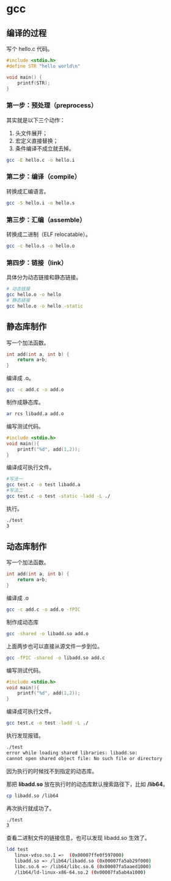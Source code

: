# gcc

## 编译的过程
写个 hello.c 代码。
```c
#include <stdio.h>
#define STR "hello world\n"

void main() {
	printf(STR);
}
```

### 第一步：预处理（preprocess）
其实就是以下三个动作：

1. 头文件展开；
2. 宏定义直接替换；
3. 条件编译不成立就去掉。
```bash
gcc -E hello.c -o hello.i
```

### 第二步：编译（compile）
转换成汇编语言。
```bash
gcc -S hello.i -o hello.s
```


### 第三步：汇编（assemble）

转换成二进制（ELF relocatable）。
```bash
gcc -c hello.s -o hello.o
```

### 第四步：链接（link）
具体分为动态链接和静态链接。
```bash
# 动态链接
gcc hello.o -o hello
# 静态链接
gcc hello.o -o hello -static
```

## 静态库制作
写一个加法函数。
```c
int add(int a, int b) {
    return a+b;
}
```
编译成 .o。
```bash
gcc -c add.c -o add.o
```
制作成静态库。
```bash
ar rcs libadd.a add.o
```
编写测试代码。
```c
#include <stdio.h>
void main(){
    printf("%d", add(1,2));
}
```
编译成可执行文件。
```bash
#写法一
gcc test.c -o test libadd.a
#写法二
gcc test.c -o test -static -ladd -L ./
```
执行。
```bash
./test
3
```

## 动态库制作
写一个加法函数。
```c
int add(int a, int b) {
    return a+b;
}
```
编译成 .o
```bash
gcc -c add.c -o add.o -fPIC
```
制作成动态库
```bash
gcc -shared -o libadd.so add.o
```
上面两步也可以直接从源文件一步到位。
```bash
gcc -fPIC -shared -o libadd.so add.c
```
编写测试代码。
```c
#include <stdio.h>
void main(){
    printf("%d", add(1,2));
}
```
编译成可执行文件。
```bash
gcc test.c -o test -ladd -L ./
```
执行发现报错。
```bash
./test
error while loading shared libraries: libadd.so: 
cannot open shared object file: No such file or directory
```
因为执行的时候找不到指定的动态库。

那把 **libadd.so** 放在执行时的动态库默认搜索路径下，比如 **/lib64**。

```bash
cp libadd.so /lib64
```
再次执行就成功了。
```bash
./test
3
```
查看二进制文件的链接信息，也可以发现 libadd.so 生效了。
```bash
ldd test
   linux-vdso.so.1 =>  (0x00007ffe0f597000)
   libadd.so => /lib64/libadd.so (0x00007fa5ab29f000)
   libc.so.6 => /lib64/libc.so.6 (0x00007fa5aaed1000)
   /lib64/ld-linux-x86-64.so.2 (0x00007fa5ab4a1000)
```
